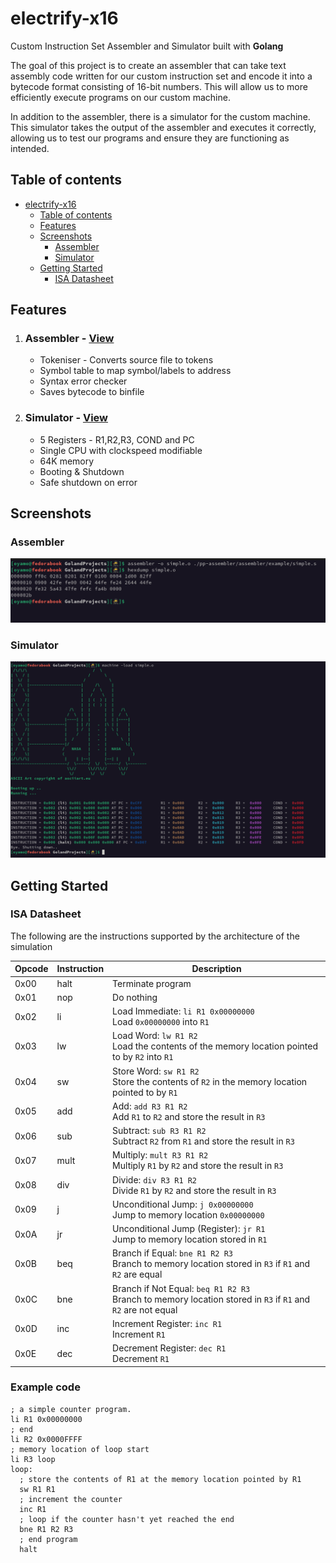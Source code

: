 # electrify-x16

Custom Instruction Set Assembler and Simulator built with **Golang**

The goal of this project is to create an assembler that can take text assembly code written for our custom instruction set and encode it into a bytecode format consisting of 16-bit numbers. This will allow us to more efficiently execute programs on our custom machine.

In addition to the assembler, there is a simulator for the custom machine. This simulator takes the output of the assembler and executes it correctly, allowing us to test our programs and ensure they are functioning as intended.

## Table of contents
<!-- TOC -->
* [electrify-x16](#electrify-x16)
  * [Table of contents](#table-of-contents)
  * [Features](#features)
  * [Screenshots](#screenshots)
    * [Assembler](#assembler)
    * [Simulator](#simulator)
  * [Getting Started](#getting-started)
    * [ISA Datasheet](#isa-datasheet)
<!-- TOC -->

## Features
1. ### Assembler  - [View](./assembler)
    - Tokeniser - Converts source file to tokens
    - Symbol table to map symbol/labels to address
    - Syntax error checker
    - Saves bytecode to binfile
2. ### Simulator - [View](./machine)
   - 5 Registers - R1,R2,R3, COND and PC
   - Single CPU with clockspeed modifiable
   - 64K memory
   - Booting & Shutdown
   - Safe shutdown on error

## Screenshots
### Assembler
![assembler.png](screenshots%2Fassembler.png)
### Simulator
![machine.png](screenshots%2Fmachine.png)

## Getting Started


### ISA Datasheet
The following are the instructions supported by the architecture of the simulation

| Opcode | Instruction | Description                                                                                                    |
|--------|-------------|----------------------------------------------------------------------------------------------------------------|
| 0x00   | halt        | Terminate program                                                                                              |
| 0x01   | nop         | Do nothing                                                                                                     |
| 0x02   | li          | Load Immediate: `li R1 0x00000000`<br>Load `0x00000000` into `R1`                                              |
| 0x03   | lw          | Load Word: `lw R1 R2`<br>Load the contents of the memory location pointed to by `R2` into `R1`                 |
| 0x04   | sw          | Store Word: `sw R1 R2`<br>Store the contents of `R2` in the memory location pointed to by `R1`                 |
| 0x05   | add         | Add: `add R3 R1 R2`<br>Add `R1` to `R2` and store the result in `R3`                                           |
| 0x06   | sub         | Subtract: `sub R3 R1 R2`<br>Subtract `R2` from `R1` and store the result in `R3`                               |
| 0x07   | mult        | Multiply: `mult R3 R1 R2`<br>Multiply `R1` by `R2` and store the result in `R3`                                |
| 0x08   | div         | Divide: `div R3 R1 R2`<br>Divide `R1` by `R2` and store the result in `R3`                                     |
| 0x09   | j           | Unconditional Jump: `j 0x00000000`<br>Jump to memory location `0x00000000`                                     |
| 0x0A   | jr          | Unconditional Jump (Register): `jr R1`<br>Jump to memory location stored in `R1`                               |
| 0x0B   | beq         | Branch if Equal: `bne R1 R2 R3`<br>Branch to memory location stored in `R3` if `R1` and `R2` are equal         |
| 0x0C   | bne         | Branch if Not Equal: `beq R1 R2 R3`<br>Branch to memory location stored in `R3` if `R1` and `R2` are not equal |
| 0x0D   | inc         | Increment Register: `inc R1`<br>Increment `R1`                                                                 |
| 0x0E   | dec         | Decrement Register: `dec R1`<br>Decrement `R1`                                                                 |

### Example code
```plan9_x86
; a simple counter program.
li R1 0x00000000
; end
li R2 0x0000FFFF
; memory location of loop start
li R3 loop
loop:
  ; store the contents of R1 at the memory location pointed by R1
  sw R1 R1
  ; increment the counter
  inc R1
  ; loop if the counter hasn't yet reached the end
  bne R1 R2 R3
  ; end program
  halt
```